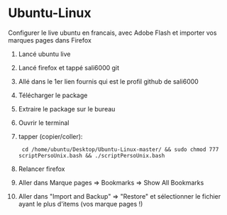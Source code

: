 # Ubuntu-Linux
Configurer le live ubuntu en francais, avec Adobe Flash et importer vos marques pages dans Firefox

1. Lancé ubuntu live
2. Lancé firefox et tappé sali6000 git
3. Allé dans le 1er lien fournis qui est le profil github de sali6000
4. Télécharger le package
5. Extraire le package sur le bureau
6. Ouvrir le terminal
7. tapper (copier/coller):

        cd /home/ubuntu/Desktop/Ubuntu-Linux-master/ && sudo chmod 777 scriptPersoUnix.bash && ./scriptPersoUnix.bash
        
8. Relancer firefox
9. Aller dans Marque pages => Bookmarks => Show All Bookmarks
10. Aller dans "Import and Backup" => "Restore" et sélectionner le fichier ayant le plus d'items (vos marque pages !)
